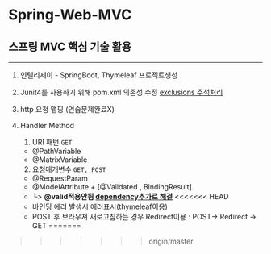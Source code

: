 # Spring-Web-MVC
## 스프링 MVC 핵심 기술 활용

---
1. 인텔리제이 - SpringBoot, Thymeleaf 프로젝트생성

2. Junit4를 사용하기 위해 pom.xml 의존성 수정 [exclusions 주석처리](https://ratseno.tistory.com/75)

3. http 요청 맵핑 (연습문제완료X)

4. Handler Method
    1. URI 패턴 `GET`
     - @PathVariable
     - @MatrixVariable
     
    2. 요청매개변수 `GET, POST` 
     - @RequestParam
     - @ModelAttribute + [@Vaildated , BindingResult]
     - └> **@valid적용안됨 [dependency추가로 해결](https://mvnrepository.com/artifact/org.springframework.boot/spring-boot-starter-validation/2.3.3.RELEASE)**
<<<<<<< HEAD
     - 바인딩 에러 발생시 에러표시(thymeleaf이용)
     - POST 후 브라우져 새로고침하는 경우 Redirect이용 : POST-> Redirect -> GET
=======
>>>>>>> origin/master
